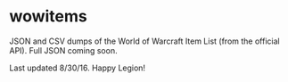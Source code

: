 # wowitems
JSON and CSV dumps of the World of Warcraft Item List (from the official API). Full JSON coming soon.

Last updated 8/30/16. Happy Legion!
